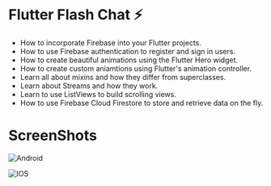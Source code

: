 
# Flutter Flash Chat ⚡️

- How to incorporate Firebase into your Flutter projects.
- How to use Firebase authentication to register and sign in users.
- How to create beautiful animations using the Flutter Hero widget.
- How to create custom aniamtions using Flutter's animation controller. 
- Learn all about mixins and how they differ from superclasses.
- Learn about Streams and how they work.
- Learn to use ListViews to build scrolling views.
- How to use Firebase Cloud Firestore to store and retrieve data on the fly.

# ScreenShots

![Android](https://github.com/santosh-36/Flutter_Chat_App/edit/master/android.png)

![IOS](https://github.com/santosh-36/Flutter_Chat_App/edit/master/ios.png)
